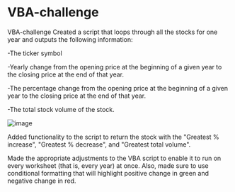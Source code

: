 # VBA-challenge
VBA-challenge
Created a script that loops through all the stocks for one year and outputs the following information:

-The ticker symbol

-Yearly change from the opening price at the beginning of a given year to the closing price at the end of that year.

-The percentage change from the opening price at the beginning of a given year to the closing price at the end of that year.

-The total stock volume of the stock. 

![image](https://github.com/JLaydeJ/VBA-challenge/assets/134284646/aaa4228f-28b1-4d2e-a365-a5d0acdc1ace)


Added functionality to the script to return the stock with the "Greatest % increase", "Greatest % decrease", and "Greatest total volume". 

Made the appropriate adjustments to the VBA script to enable it to run on every worksheet (that is, every year) at once.
Also, made sure to use conditional formatting that will highlight positive change in green and negative change in red.


